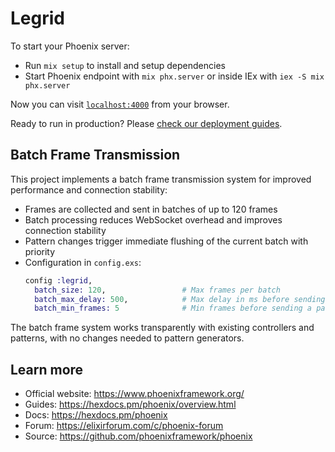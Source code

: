 # Legrid

To start your Phoenix server:

- Run `mix setup` to install and setup dependencies
- Start Phoenix endpoint with `mix phx.server` or inside IEx with `iex -S mix phx.server`

Now you can visit [`localhost:4000`](http://localhost:4000) from your browser.

Ready to run in production? Please [check our deployment guides](https://hexdocs.pm/phoenix/deployment.html).

## Batch Frame Transmission

This project implements a batch frame transmission system for improved performance and connection stability:

- Frames are collected and sent in batches of up to 120 frames
- Batch processing reduces WebSocket overhead and improves connection stability
- Pattern changes trigger immediate flushing of the current batch with priority
- Configuration in `config.exs`:
  ```elixir
  config :legrid,
    batch_size: 120,                 # Max frames per batch
    batch_max_delay: 500,            # Max delay in ms before sending a partial batch
    batch_min_frames: 5              # Min frames before sending a partial batch
  ```

The batch frame system works transparently with existing controllers and patterns, with no changes needed to pattern generators.

## Learn more

- Official website: https://www.phoenixframework.org/
- Guides: https://hexdocs.pm/phoenix/overview.html
- Docs: https://hexdocs.pm/phoenix
- Forum: https://elixirforum.com/c/phoenix-forum
- Source: https://github.com/phoenixframework/phoenix
